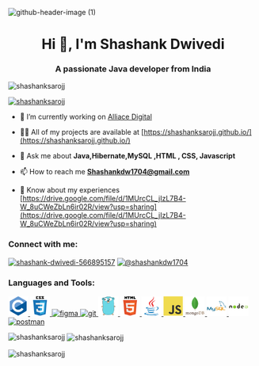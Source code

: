 ![github-header-image (1)](https://github.com/Shashanksarojj/Shashanksarojj/assets/66843256/d31d5982-a6f3-4f20-b6bc-1f1359aebcef)



<h1 align="center">Hi 👋, I'm Shashank  Dwivedi</h1>
<h3 align="center">A passionate Java developer from India</h3>

<p align="left"> <img src="https://komarev.com/ghpvc/?username=shashanksarojj&label=Profile%20views&color=0e75b6&style=flat" alt="shashanksarojj" /> </p>

<p align="left"> <a href="https://github.com/ryo-ma/github-profile-trophy"><img src="https://github-profile-trophy.vercel.app/?username=shashanksarojj" alt="shashanksarojj" /></a> </p>

- 🔭 I’m currently working on [Alliace Digital](https://github.com/RHarsh0/squeamish-territory-6213)

- 👨‍💻 All of my projects are available at [https://shashanksarojj.github.io/](https://shashanksarojj.github.io/)

- 💬 Ask me about **Java,Hibernate,MySQL ,HTML , CSS, Javascript**

- 📫 How to reach me **Shashankdw1704@gmail.com**

- 📄 Know about my experiences [https://drive.google.com/file/d/1MUrcCL_jIzL7B4-W_8uCWeZbLn6ir02R/view?usp=sharing](https://drive.google.com/file/d/1MUrcCL_jIzL7B4-W_8uCWeZbLn6ir02R/view?usp=sharing)

<h3 align="left">Connect with me:</h3>
<p align="left">
<a href="https://linkedin.com/in/shashank-dwivedi-566895157" target="blank"><img align="center" src="https://raw.githubusercontent.com/rahuldkjain/github-profile-readme-generator/master/src/images/icons/Social/linked-in-alt.svg" alt="shashank-dwivedi-566895157" height="30" width="40" /></a>
<a href="https://www.hackerrank.com/@shashankdw1704" target="blank"><img align="center" src="https://raw.githubusercontent.com/rahuldkjain/github-profile-readme-generator/master/src/images/icons/Social/hackerrank.svg" alt="@shashankdw1704" height="30" width="40" /></a>
</p>

<h3 align="left">Languages and Tools:</h3>
<p align="left"> <a href="https://www.cprogramming.com/" target="_blank" rel="noreferrer"> <img src="https://raw.githubusercontent.com/devicons/devicon/master/icons/c/c-original.svg" alt="c" width="40" height="40"/> </a> <a href="https://www.w3schools.com/css/" target="_blank" rel="noreferrer"> <img src="https://raw.githubusercontent.com/devicons/devicon/master/icons/css3/css3-original-wordmark.svg" alt="css3" width="40" height="40"/> </a> <a href="https://www.figma.com/" target="_blank" rel="noreferrer"> <img src="https://www.vectorlogo.zone/logos/figma/figma-icon.svg" alt="figma" width="40" height="40"/> </a> <a href="https://git-scm.com/" target="_blank" rel="noreferrer"> <img src="https://www.vectorlogo.zone/logos/git-scm/git-scm-icon.svg" alt="git" width="40" height="40"/> </a> <a href="https://golang.org" target="_blank" rel="noreferrer"> <img src="https://raw.githubusercontent.com/devicons/devicon/master/icons/go/go-original.svg" alt="go" width="40" height="40"/> </a> <a href="https://www.w3.org/html/" target="_blank" rel="noreferrer"> <img src="https://raw.githubusercontent.com/devicons/devicon/master/icons/html5/html5-original-wordmark.svg" alt="html5" width="40" height="40"/> </a> <a href="https://www.java.com" target="_blank" rel="noreferrer"> <img src="https://raw.githubusercontent.com/devicons/devicon/master/icons/java/java-original.svg" alt="java" width="40" height="40"/> </a> <a href="https://developer.mozilla.org/en-US/docs/Web/JavaScript" target="_blank" rel="noreferrer"> <img src="https://raw.githubusercontent.com/devicons/devicon/master/icons/javascript/javascript-original.svg" alt="javascript" width="40" height="40"/> </a> <a href="https://www.mongodb.com/" target="_blank" rel="noreferrer"> <img src="https://raw.githubusercontent.com/devicons/devicon/master/icons/mongodb/mongodb-original-wordmark.svg" alt="mongodb" width="40" height="40"/> </a> <a href="https://www.mysql.com/" target="_blank" rel="noreferrer"> <img src="https://raw.githubusercontent.com/devicons/devicon/master/icons/mysql/mysql-original-wordmark.svg" alt="mysql" width="40" height="40"/> </a> <a href="https://nodejs.org" target="_blank" rel="noreferrer"> <img src="https://raw.githubusercontent.com/devicons/devicon/master/icons/nodejs/nodejs-original-wordmark.svg" alt="nodejs" width="40" height="40"/> </a> <a href="https://postman.com" target="_blank" rel="noreferrer"> <img src="https://www.vectorlogo.zone/logos/getpostman/getpostman-icon.svg" alt="postman" width="40" height="40"/> </a> </p>

<p><img align="left" src="https://github-readme-stats.vercel.app/api/top-langs?username=shashanksarojj&show_icons=true&locale=en&layout=compact" alt="shashanksarojj" /></p>

<p>&nbsp;<img align="center" src="https://github-readme-stats.vercel.app/api?username=shashanksarojj&show_icons=true&locale=en" alt="shashanksarojj" /></p>

<p><img align="center" src="https://github-readme-streak-stats.herokuapp.com/?user=shashanksarojj&" alt="shashanksarojj" /></p>



